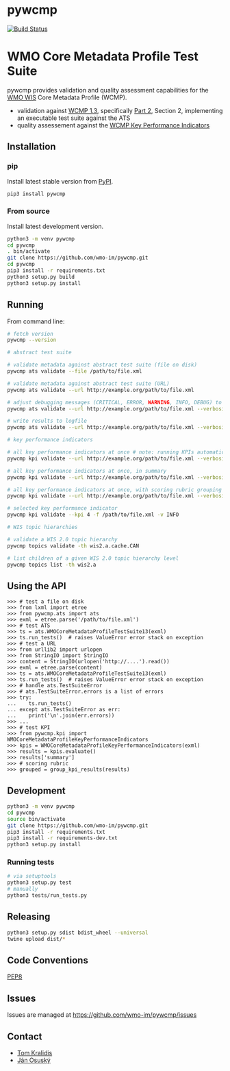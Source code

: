 # pywcmp

[![Build Status](https://github.com/wmo-im/pywcmp/workflows/build%20%E2%9A%99%EF%B8%8F/badge.svg)](https://github.com/wmo-im/pywcmp/actions)

# WMO Core Metadata Profile Test Suite

pywcmp provides validation and quality assessment capabilities for the [WMO
WIS](https://community.wmo.int/activity-areas/wis/wis-overview) Core Metadata
Profile (WCMP).

- validation against [WCMP 1.3](http://wis.wmo.int/2013/metadata/version_1-3-0/WMO_Core_Metadata_Profile_v1.3_Part_1.pdf), specifically [Part 2](http://wis.wmo.int/2013/metadata/version_1-3-0/WMO_Core_Metadata_Profile_v1.3_Part_2.pdf), Section 2, implementing an executable test suite against the ATS
- quality assessement against the [WCMP Key Performance Indicators](https://community.wmo.int/activity-areas/wis/wis-metadata-kpis)

## Installation

### pip

Install latest stable version from [PyPI](https://pypi.org/project/pywcmp).

```bash
pip3 install pywcmp
```

### From source

Install latest development version.

```bash
python3 -m venv pywcmp
cd pywcmp
. bin/activate
git clone https://github.com/wmo-im/pywcmp.git
cd pywcmp
pip3 install -r requirements.txt
python3 setup.py build
python3 setup.py install
```

## Running

From command line:
```bash
# fetch version
pywcmp --version

# abstract test suite

# validate metadata against abstract test suite (file on disk)
pywcmp ats validate --file /path/to/file.xml

# validate metadata against abstract test suite (URL)
pywcmp ats validate --url http://example.org/path/to/file.xml

# adjust debugging messages (CRITICAL, ERROR, WARNING, INFO, DEBUG) to stdout
pywcmp ats validate --url http://example.org/path/to/file.xml --verbosity DEBUG

# write results to logfile
pywcmp ats validate --url http://example.org/path/to/file.xml --verbosity DEBUG --logfile /tmp/foo.txt

# key performance indicators

# all key performance indicators at once # note: running KPIs automatically runs the ats
pywcmp kpi validate --url http://example.org/path/to/file.xml --verbosity DEBUG

# all key performance indicators at once, in summary
pywcmp kpi validate --url http://example.org/path/to/file.xml --verbosity DEBUG --summary

# all key performance indicators at once, with scoring rubric grouping
pywcmp kpi validate --url http://example.org/path/to/file.xml --verbosity DEBUG --group

# selected key performance indicator
pywcmp kpi validate --kpi 4 -f /path/to/file.xml -v INFO

# WIS topic hierarchies

# validate a WIS 2.0 topic hierarchy
pywcmp topics validate -th wis2.a.cache.CAN

# list children of a given WIS 2.0 topic hierarchy level
pywcmp topics list -th wis2.a

```

## Using the API
```pycon
>>> # test a file on disk
>>> from lxml import etree
>>> from pywcmp.ats import ats
>>> exml = etree.parse('/path/to/file.xml')
>>> # test ATS
>>> ts = ats.WMOCoreMetadataProfileTestSuite13(exml)
>>> ts.run_tests()  # raises ValueError error stack on exception
>>> # test a URL
>>> from urllib2 import urlopen
>>> from StringIO import StringIO
>>> content = StringIO(urlopen('http://....').read())
>>> exml = etree.parse(content)
>>> ts = ats.WMOCoreMetadataProfileTestSuite13(exml)
>>> ts.run_tests()  # raises ValueError error stack on exception
>>> # handle ats.TestSuiteError
>>> # ats.TestSuiteError.errors is a list of errors
>>> try:
...    ts.run_tests()
... except ats.TestSuiteError as err:
...    print('\n'.join(err.errors))
>>> ...
>>> # test KPI
>>> from pywcmp.kpi import WMOCoreMetadataProfileKeyPerformanceIndicators
>>> kpis = WMOCoreMetadataProfileKeyPerformanceIndicators(exml)
>>> results = kpis.evaluate()
>>> results['summary']
>>> # scoring rubric
>>> grouped = group_kpi_results(results)
```

## Development

```bash
python3 -m venv pywcmp
cd pywcmp
source bin/activate
git clone https://github.com/wmo-im/pywcmp.git
pip3 install -r requirements.txt
pip3 install -r requirements-dev.txt
python3 setup.py install
```

### Running tests

```bash
# via setuptools
python3 setup.py test
# manually
python3 tests/run_tests.py
```

## Releasing

```bash
python3 setup.py sdist bdist_wheel --universal
twine upload dist/*
```

## Code Conventions

[PEP8](https://www.python.org/dev/peps/pep-0008)

## Issues

Issues are managed at https://github.com/wmo-im/pywcmp/issues

## Contact

* [Tom Kralidis](https://github.com/tomkralidis)
* [Ján Osuský](https://github.com/josusky)
